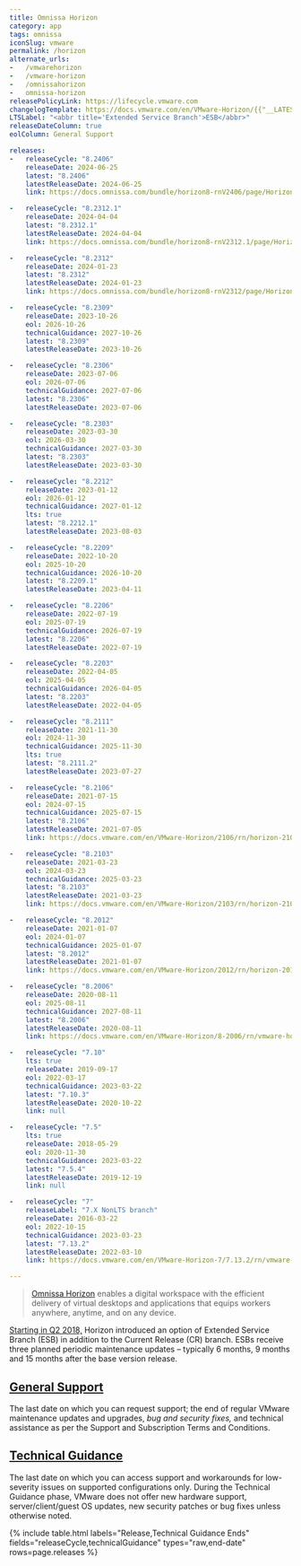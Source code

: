 ```yaml
---
title: Omnissa Horizon
category: app
tags: omnissa
iconSlug: vmware
permalink: /horizon
alternate_urls:
-   /vmwarehorizon
-   /vmware-horizon
-   /omnissahorizon
-   omnissa-horizon
releasePolicyLink: https://lifecycle.vmware.com
changelogTemplate: https://docs.vmware.com/en/VMware-Horizon/{{"__LATEST__"|replace_first:'.','-'}}/rn/vmware-horizon-{{"__LATEST__"|replace_first:'.','-'|replace:'.',''}}-release-notes/index.html
LTSLabel: "<abbr title='Extended Service Branch'>ESB</abbr>"
releaseDateColumn: true
eolColumn: General Support

releases:
-   releaseCycle: "8.2406"
    releaseDate: 2024-06-25
    latest: "8.2406"
    latestReleaseDate: 2024-06-25
    link: https://docs.omnissa.com/bundle/horizon8-rnV2406/page/Horizon8-ReleaseNotes.html

-   releaseCycle: "8.2312.1"
    releaseDate: 2024-04-04
    latest: "8.2312.1"
    latestReleaseDate: 2024-04-04
    link: https://docs.omnissa.com/bundle/horizon8-rnV2312.1/page/Horizon8-ReleaseNotes.html

-   releaseCycle: "8.2312"
    releaseDate: 2024-01-23
    latest: "8.2312"
    latestReleaseDate: 2024-01-23
    link: https://docs.omnissa.com/bundle/horizon8-rnV2312/page/Horizon8-ReleaseNotes.html

-   releaseCycle: "8.2309"
    releaseDate: 2023-10-26
    eol: 2026-10-26
    technicalGuidance: 2027-10-26
    latest: "8.2309"
    latestReleaseDate: 2023-10-26

-   releaseCycle: "8.2306"
    releaseDate: 2023-07-06
    eol: 2026-07-06
    technicalGuidance: 2027-07-06
    latest: "8.2306"
    latestReleaseDate: 2023-07-06

-   releaseCycle: "8.2303"
    releaseDate: 2023-03-30
    eol: 2026-03-30
    technicalGuidance: 2027-03-30
    latest: "8.2303"
    latestReleaseDate: 2023-03-30

-   releaseCycle: "8.2212"
    releaseDate: 2023-01-12
    eol: 2026-01-12
    technicalGuidance: 2027-01-12
    lts: true
    latest: "8.2212.1"
    latestReleaseDate: 2023-08-03

-   releaseCycle: "8.2209"
    releaseDate: 2022-10-20
    eol: 2025-10-20
    technicalGuidance: 2026-10-20
    latest: "8.2209.1"
    latestReleaseDate: 2023-04-11

-   releaseCycle: "8.2206"
    releaseDate: 2022-07-19
    eol: 2025-07-19
    technicalGuidance: 2026-07-19
    latest: "8.2206"
    latestReleaseDate: 2022-07-19

-   releaseCycle: "8.2203"
    releaseDate: 2022-04-05
    eol: 2025-04-05
    technicalGuidance: 2026-04-05
    latest: "8.2203"
    latestReleaseDate: 2022-04-05

-   releaseCycle: "8.2111"
    releaseDate: 2021-11-30
    eol: 2024-11-30
    technicalGuidance: 2025-11-30
    lts: true
    latest: "8.2111.2"
    latestReleaseDate: 2023-07-27

-   releaseCycle: "8.2106"
    releaseDate: 2021-07-15
    eol: 2024-07-15
    technicalGuidance: 2025-07-15
    latest: "8.2106"
    latestReleaseDate: 2021-07-05
    link: https://docs.vmware.com/en/VMware-Horizon/2106/rn/horizon-2106-release-notes.html

-   releaseCycle: "8.2103"
    releaseDate: 2021-03-23
    eol: 2024-03-23
    technicalGuidance: 2025-03-23
    latest: "8.2103"
    latestReleaseDate: 2021-03-23
    link: https://docs.vmware.com/en/VMware-Horizon/2103/rn/horizon-2103-release-notes.html

-   releaseCycle: "8.2012"
    releaseDate: 2021-01-07
    eol: 2024-01-07
    technicalGuidance: 2025-01-07
    latest: "8.2012"
    latestReleaseDate: 2021-01-07
    link: https://docs.vmware.com/en/VMware-Horizon/2012/rn/horizon-2012-release-notes.html

-   releaseCycle: "8.2006"
    releaseDate: 2020-08-11
    eol: 2025-08-11
    technicalGuidance: 2027-08-11
    latest: "8.2006"
    latestReleaseDate: 2020-08-11
    link: https://docs.vmware.com/en/VMware-Horizon/8-2006/rn/vmware-horizon-8-2006-release-notes/index.html

-   releaseCycle: "7.10"
    lts: true
    releaseDate: 2019-09-17
    eol: 2022-03-17
    technicalGuidance: 2023-03-22
    latest: "7.10.3"
    latestReleaseDate: 2020-10-22
    link: null

-   releaseCycle: "7.5"
    lts: true
    releaseDate: 2018-05-29
    eol: 2020-11-30
    technicalGuidance: 2023-03-22
    latest: "7.5.4"
    latestReleaseDate: 2019-12-19
    link: null

-   releaseCycle: "7"
    releaseLabel: "7.X NonLTS branch"
    releaseDate: 2016-03-22
    eol: 2022-10-15
    technicalGuidance: 2023-03-23
    latest: "7.13.2"
    latestReleaseDate: 2022-03-10
    link: https://docs.vmware.com/en/VMware-Horizon-7/7.13.2/rn/vmware-horizon-7-7132-release-notes/index.html

---
```


> [Omnissa Horizon](https://www.omnissa.com/horizon-8/) enables a digital workspace with
> the efficient delivery of virtual desktops and applications that equips workers anywhere,
> anytime, and on any device.

[Starting in Q2 2018,](https://kb.vmware.com/s/article/52845) Horizon introduced an option of
Extended Service Branch (ESB) in addition to the Current Release (CR) branch.  ESBs receive three
planned periodic maintenance updates – typically 6 months, 9 months and 15 months after the base
version release.

## [General Support](https://lifecycle.vmware.com/)

The last date on which you can request support; the end of regular VMware maintenance updates and
upgrades, _bug and security fixes,_ and technical assistance as per the Support and Subscription
Terms and Conditions.

## [Technical Guidance](https://www.vmware.com/support/lifecycle-policies.html)

The last date on which you can access support and workarounds for low-severity issues on supported
configurations only. During the Technical Guidance phase, VMware does not offer new hardware
support, server/client/guest OS updates, new security patches or bug fixes unless otherwise noted.

{% include table.html
   labels="Release,Technical Guidance Ends"
   fields="releaseCycle,technicalGuidance"
   types="raw,end-date"
   rows=page.releases %}
